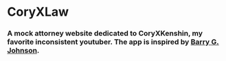# CoryXLaw

### A mock attorney website dedicated to CoryXKenshin, my favorite inconsistent youtuber. The app is inspired by [Barry G. Johnson](http://www.barrygjohnson.com/).
